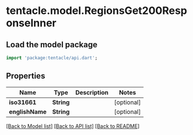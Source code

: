 # tentacle.model.RegionsGet200ResponseInner

## Load the model package
```dart
import 'package:tentacle/api.dart';
```

## Properties
Name | Type | Description | Notes
------------ | ------------- | ------------- | -------------
**iso31661** | **String** |  | [optional] 
**englishName** | **String** |  | [optional] 

[[Back to Model list]](../README.md#documentation-for-models) [[Back to API list]](../README.md#documentation-for-api-endpoints) [[Back to README]](../README.md)



